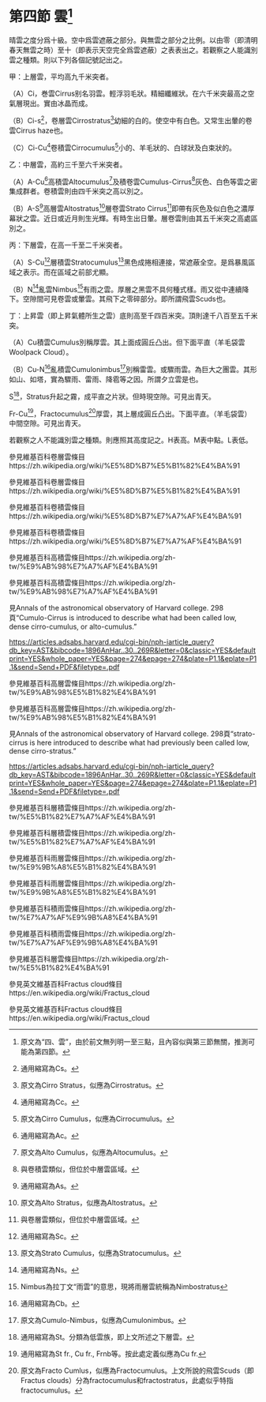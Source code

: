 # 第四節    雲[^1]

晴雲之度分爲十級。空中爲雲遮蔽之部分。與無雲之部分之比例。以由零（即清明春天無雲之時）至十（即表示天空完全爲雲遮蔽）之表表出之。若觀察之人能識別雲之種類。則以下列各個記號記出之。

甲：上層雲，平均高九千米突者。

（A）Ci，巻雲Cirrus别名羽雲。輕浮羽毛狀。精細纖維狀。在六千米突最高之空氣層現出。實由冰晶而成。

（B）Ci-s[^2]，卷層雲Cirrostratus[^3]幼細的白的。使空中有白色。又常生出暈的卷雲Cirrus haze也。

（C）Ci-Cu[^4]卷積雲Cirrocumulus[^5]小的、羊毛狀的、白球狀及白束狀的。

乙：中層雲，高約三千至六千米突者。

（A）A-Cu[^6]高積雲Altocumulus[^7]及積卷雲Cumulus-Cirrus[^8]灰色、白色等雲之密集成群者。卷積雲則由四千米突之高以別之。

（B）A-S[^9]高層雲Altostratus[^10]層卷雲Strato Cirrus[^11]即帶有灰色及似白色之濃厚幕狀之雲。近日或近月則生光輝。有時生出日暈。層卷雲則由其五千米突之高處區別之。

丙：下層雲，在高一千至二千米突者。

（A）S-Cu[^12]層積雲Stratocumulus[^13]黑色成捲相連接，常遮蔽全空。是爲暴風區域之表示。而在區域之前部尤顯。

（B）N[^14]亂雲Nimbus[^15]有雨之雲。厚層之黑雲不具何種式樣。雨又從中連續降下。空隙間可見卷雲或暈雲。其飛下之零碎部分。即所謂飛雲Scuds也。

丁：上昇雲（即上昇氣體所生之雲）底則高至千四百米突。頂則達千八百至五千米突。

（A）Cu積雲Cumulus別稱厚雲。其上面成圓丘凸出。但下面平直（羊毛袋雲Woolpack Cloud）。

（B）Cu-N[^16]亂積雲Cumulonimbus[^17]別稱雷雲。或驟雨雲。為巨大之團雲。其形如山、如塔，實為驟雨、雷雨、降雹等之因。所謂夕立雲是也。

S[^18]，Stratus升起之霧，成平直之片狀。但時現空隙。可見出青天。

Fr-Cu[^19]，Fractocumulus[^20]厚雲，其上層成圓丘凸出。下面平直。（羊毛袋雲）中間空隙。可見出青天。

若觀察之人不能識別雲之種類。則應照其高度記之。H表高。M表中點。L表低。


[^1]: 原文為“四、雲”，由於前文無列明一至三點，且內容似與第三節無關，推測可能為第四節。

[^2]: 通用縮寫為Cs。

參見維基百科卷層雲條目https://zh.wikipedia.org/wiki/%E5%8D%B7%E5%B1%82%E4%BA%91

[^3]: 原文為Cirro Stratus，似應為Cirrostratus。

參見維基百科卷層雲條目https://zh.wikipedia.org/wiki/%E5%8D%B7%E5%B1%82%E4%BA%91

[^4]: 通用縮寫為Cc。

參見維基百科卷積雲條目https://zh.wikipedia.org/wiki/%E5%8D%B7%E7%A7%AF%E4%BA%91

[^5]: 原文為Cirro Cumulus，似應為Cirrocumulus。

參見維基百科卷積雲條目https://zh.wikipedia.org/wiki/%E5%8D%B7%E7%A7%AF%E4%BA%91

[^6]: 通用縮寫為Ac。

參見維基百科高積雲條目https://zh.wikipedia.org/zh-tw/%E9%AB%98%E7%A7%AF%E4%BA%91

[^7]: 原文為Alto Cumulus，似應為Altocumulus。

參見維基百科高積雲條目https://zh.wikipedia.org/zh-tw/%E9%AB%98%E7%A7%AF%E4%BA%91

[^8]: 與卷積雲類似，但位於中層雲區域。

見Annals of the astronomical observatory of Harvard college. 298頁“Cumulo-Cirrus is introduced to describe what had been called low, dense cirro-cumulus, or alto-cumulus.”

https://articles.adsabs.harvard.edu/cgi-bin/nph-iarticle_query?db_key=AST&bibcode=1896AnHar..30..269R&letter=0&classic=YES&defaultprint=YES&whole_paper=YES&page=274&epage=274&plate=P1.1&eplate=P1.1&send=Send+PDF&filetype=.pdf

[^9]: 通用縮寫為As。

參見維基百科高層雲條目https://zh.wikipedia.org/zh-tw/%E9%AB%98%E5%B1%82%E4%BA%91

[^10]: 原文為Alto Stratus，似應為Altostratus。

參見維基百科高層雲條目https://zh.wikipedia.org/zh-tw/%E9%AB%98%E5%B1%82%E4%BA%91

[^11]: 與卷層雲類似，但位於中層雲區域。

見Annals of the astronomical observatory of Harvard college. 298頁“strato-cirrus is here introduced to describe what had previously been called low, dense cirro-stratus.”

https://articles.adsabs.harvard.edu/cgi-bin/nph-iarticle_query?db_key=AST&bibcode=1896AnHar..30..269R&letter=0&classic=YES&defaultprint=YES&whole_paper=YES&page=274&epage=274&plate=P1.1&eplate=P1.1&send=Send+PDF&filetype=.pdf

[^12]: 通用縮寫為Sc。

參見維基百科層積雲條目https://zh.wikipedia.org/zh-tw/%E5%B1%82%E7%A7%AF%E4%BA%91

[^13]: 原文為Strato Cumulus，似應為Stratocumulus。

參見維基百科層積雲條目https://zh.wikipedia.org/zh-tw/%E5%B1%82%E7%A7%AF%E4%BA%91

[^14]: 通用縮寫為Ns。

參見維基百科雨層雲條目https://zh.wikipedia.org/zh-tw/%E9%9B%A8%E5%B1%82%E4%BA%91

[^15]: Nimbus為拉丁文“雨雲”的意思，現將雨層雲統稱為Nimbostratus

參見維基百科雨層雲條目https://zh.wikipedia.org/zh-tw/%E9%9B%A8%E5%B1%82%E4%BA%91

[^16]: 通用縮寫為Cb。

參見維基百科積雨雲條目https://zh.wikipedia.org/zh-tw/%E7%A7%AF%E9%9B%A8%E4%BA%91

[^17]: 原文為Cumulo-Nimbus，似應為Cumulonimbus。

參見維基百科積雨雲條目https://zh.wikipedia.org/zh-tw/%E7%A7%AF%E9%9B%A8%E4%BA%91

[^18]: 通用縮寫為St。分類為低雲族，即上文所述之下層雲。

參見維基百科層雲條目https://zh.wikipedia.org/zh-tw/%E5%B1%82%E4%BA%91

[^19]: 通用縮寫為St fr., Cu fr., Frnb等。按此處定義似應為Cu fr.

參見英文維基百科Fractus cloud條目https://en.wikipedia.org/wiki/Fractus_cloud

[^20]: 原文為Fracto Cumlus，似應為Fractocumulus。上文所說的飛雲Scuds（即Fractus clouds）分為fractocumulus和fractostratus，此處似乎特指fractocumulus。

參見英文維基百科Fractus cloud條目https://en.wikipedia.org/wiki/Fractus_cloud